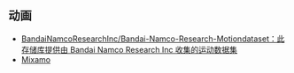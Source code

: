 
## 动画

* [BandaiNamcoResearchInc/Bandai-Namco-Research-Motiondataset：此存储库提供由 Bandai Namco Research Inc 收集的运动数据集](https://github.com/BandaiNamcoResearchInc/Bandai-Namco-Research-Motiondataset)
* [Mixamo](https://www.mixamo.com/)
